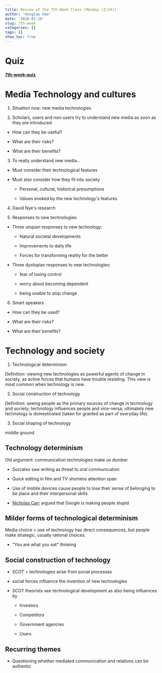 ```yaml
---
title: Review of the 7th Week Class (Monday (2/24))
author: 'Hongtao Hao'
date: '2020-02-26'
slug: 7th-week
categories: []
tags: []
show_toc: true
---
```

# Quiz

[**7th-week-quiz**](https://iu.co1.qualtrics.com/jfe/form/SV_blJxnqRKZ4HmGqN)

# Media Technology and cultures

1. Situation now: new media technologies

2. Scholars, users and non-users try to understand new media as soon as they are introduced

- How can they be useful?

- What are their risks?

- What are their benefits?


3. To really understand new media...

- Must consider their technological features

- Must also consider how they fit into society

  - Personal, cultural, historical presumptions

  - Values evoked by the new technology's features


4. David Nye's research

5. Responses to new technologies:


- Three utopian responses to new technology:

  - Natural societal developments

  - Improvements to daily life

  - Forces for transforming reality for the better


- Three dystopian responses to new technologies:

  - fear of losing control

  - worry about becoming dependent

  - being unable to stop change


6. Smart speakers

  - How can they be used?

  - What are their risks?

  - What are their benefits?


# Technology and society 

1. Technological determinism 

Definition: viewing new technologies as powerful agents of change in society, as active forces that humans have trouble resisting. This view is most common when technology is new.

2. Social construction of technology

Definition: seeing people as the primary sources of change in technology and society; technology influences people and vice-versa; ultimately new technology is domesticated (taken for granted as part of everyday life).

3. Social shaping of technology

middle ground 


## Technology determinism

Old argument: communication technologies make us dumber

- Socrates saw writing as threat to oral communication

- Quick editing in film and TV shortens attention span

- Use of mobile devices cause people to lose their sense of belonging to be place and their interpersonal skills

- [Nicholas Carr](https://www.uio.no/studier/emner/matnat/ifi/INF3700/v12/undervisningsmateriale/Is%20Google%20Making%20Us%20Stupid.pdf) argued that Google is making people stupid

## Milder forms of technological determinism

Media choice = use of technology has direct consequences, but people make strategic, usually rational choices.

  - "You are what you eat" thinking

## Social construction of technology 

- SCOT = technologies arise from social processes

- social forces influence the invention of new technologies

- SCOT theorists see technological development as also being influences by 

  - Investors

  - Competitors

  - Government agencies

  - Users

## Recurring themes

- Questioning whether mediated communication and relations can be authentic




